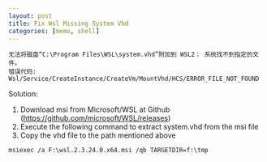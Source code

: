 ```yaml
---
layout: post
title: Fix Wsl Missing System Vhd
categories: [memo, shell]
---
```


```
无法将磁盘“C:\Program Files\WSL\system.vhd”附加到 WSL2： 系统找不到指定的文件。
错误代码: Wsl/Service/CreateInstance/CreateVm/MountVhd/HCS/ERROR_FILE_NOT_FOUND
```

Solution:

1. Download msi from Microsoft/WSL at Github (https://github.com/microsoft/WSL/releases)
2. Execute the following command to extract system.vhd from the msi file
3. Copy the vhd file to the path mentioned above

```
msiexec /a F:\wsl.2.3.24.0.x64.msi /qb TARGETDIR=f:\tmp
```
